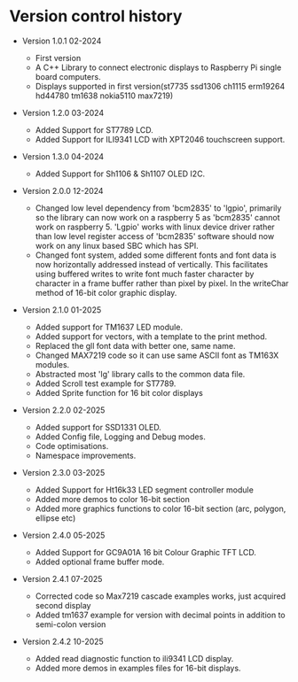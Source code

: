 Version control history
====================

* Version 1.0.1 02-2024
	* First version
	* A C++ Library to connect electronic displays to Raspberry Pi single board computers.
	* Displays supported in first version(st7735 ssd1306 ch1115 erm19264 hd44780 tm1638 nokia5110 max7219)

* Version 1.2.0 03-2024
	* Added Support for ST7789 LCD.
	* Added Support for ILI9341 LCD with XPT2046 touchscreen support.

* Version 1.3.0 04-2024
	* Added Support for Sh1106 & Sh1107 OLED I2C.

* Version 2.0.0 12-2024
	* Changed low level dependency from 'bcm2835' to 'lgpio', primarily so the
	library can now work on a raspberry 5 as 'bcm2835' cannot work on raspberry 5.
	'Lgpio' works with linux device driver rather than low level register access of 'bcm2835'
	software should now work on any linux based SBC which has SPI.
	* Changed font system, added some different fonts and font data is
	now horizontally addressed instead of vertically.
	This facilitates using buffered writes to write font much faster
	character by character in a frame buffer rather than pixel by pixel.
	In the writeChar method of 16-bit color graphic display.

* Version 2.1.0 01-2025
	* Added support for TM1637 LED module.
	* Added support for vectors, with a template to the print method.
	* Replaced the gll font data with better one, same name.
	* Changed MAX7219 code so it can use same ASCII font as TM163X modules.
	* Abstracted most 'lg' library calls to the common data file.
	* Added Scroll test example for ST7789.
	* Added Sprite function for 16 bit color displays

* Version 2.2.0 02-2025
	* Added support for SSD1331 OLED.
	* Added Config file, Logging and Debug modes.
	* Code optimisations.
	* Namespace improvements.

* Version 2.3.0 03-2025
	* Added Support for Ht16k33 LED segment controller module
	* Added more demos to color 16-bit section 
	* Added more graphics functions to color 16-bit section  (arc, polygon, ellipse etc)

* Version 2.4.0 05-2025
	* Added Support for GC9A01A 16 bit Colour Graphic TFT LCD.
	* Added optional frame buffer mode.

* Version 2.4.1 07-2025
	* Corrected code so Max7219 cascade examples works, just acquired second display
	* Added tm1637 example for version with decimal points in addition to semi-colon version

* Version 2.4.2 10-2025
	* Added read diagnostic function to ili9341 LCD display.
	* Added more demos in examples files for 16-bit displays.

